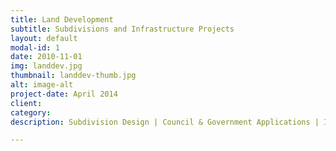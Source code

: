 ```yaml
---
title: Land Development
subtitle: Subdivisions and Infrastructure Projects
layout: default
modal-id: 1
date: 2010-11-01
img: landdev.jpg
thumbnail: landdev-thumb.jpg
alt: image-alt
project-date: April 2014
client: 
category: 
description: Subdivision Design | Council & Government Applications | Infrastructure Projects

---
```

